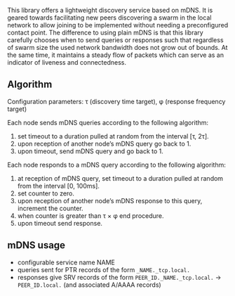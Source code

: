This library offers a lightweight discovery service based on mDNS.
It is geared towards facilitating new peers discovering a swarm in the local network to allow joining to be implemented without needing a preconfigured contact point.
The difference to using plain mDNS is that this library carefully chooses when to send queries or responses such that regardless of swarm size the used network bandwidth does not grow out of bounds.
At the same time, it maintains a steady flow of packets which can serve as an indicator of liveness and connectedness.

## Algorithm

Configuration parameters: τ (discovery time target), φ (response frequency target)

Each node sends mDNS queries according to the following algorithm:

1. set timeout to a duration pulled at random from the interval [τ, 2τ].
2. upon reception of another node’s mDNS query go back to 1.
3. upon timeout, send mDNS query and go back to 1.

Each node responds to a mDNS query according to the following algorithm:

1. at reception of mDNS query, set timeout to a duration pulled at random from the interval [0, 100ms].
2. set counter to zero.
3. upon reception of another node’s mDNS response to this query, increment the counter.
4. when counter is greater than τ × φ end procedure.
5. upon timeout send response.

## mDNS usage

- configurable service name NAME
- queries sent for PTR records of the form `_NAME._tcp.local.`
- responses give SRV records of the form `PEER_ID._NAME._tcp.local.` -> `PEER_ID.local.` (and associated A/AAAA records)
